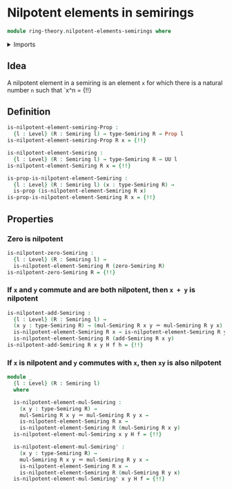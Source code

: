 # Nilpotent elements in semirings

```agda
module ring-theory.nilpotent-elements-semirings where
```

<details><summary>Imports</summary>

```agda
open import elementary-number-theory.addition-natural-numbers
open import elementary-number-theory.natural-numbers

open import foundation.action-on-identifications-functions
open import foundation.dependent-pair-types
open import foundation.existential-quantification
open import foundation.identity-types
open import foundation.propositional-truncations
open import foundation.propositions
open import foundation.subtypes
open import foundation.universe-levels

open import ring-theory.binomial-theorem-semirings
open import ring-theory.powers-of-elements-semirings
open import ring-theory.semirings
```

</details>

## Idea

A nilpotent element in a semiring is an element `x` for which there is a natural
number `n` such that `x^n = {!!}

## Definition

```agda
is-nilpotent-element-semiring-Prop :
  {l : Level} (R : Semiring l) → type-Semiring R → Prop l
is-nilpotent-element-semiring-Prop R x = {!!}

is-nilpotent-element-Semiring :
  {l : Level} (R : Semiring l) → type-Semiring R → UU l
is-nilpotent-element-Semiring R x = {!!}

is-prop-is-nilpotent-element-Semiring :
  {l : Level} (R : Semiring l) (x : type-Semiring R) →
  is-prop (is-nilpotent-element-Semiring R x)
is-prop-is-nilpotent-element-Semiring R x = {!!}
```

## Properties

### Zero is nilpotent

```agda
is-nilpotent-zero-Semiring :
  {l : Level} (R : Semiring l) →
  is-nilpotent-element-Semiring R (zero-Semiring R)
is-nilpotent-zero-Semiring R = {!!}
```

### If `x` and `y` commute and are both nilpotent, then `x + y` is nilpotent

```agda
is-nilpotent-add-Semiring :
  {l : Level} (R : Semiring l) →
  (x y : type-Semiring R) → (mul-Semiring R x y ＝ mul-Semiring R y x) →
  is-nilpotent-element-Semiring R x → is-nilpotent-element-Semiring R y →
  is-nilpotent-element-Semiring R (add-Semiring R x y)
is-nilpotent-add-Semiring R x y H f h = {!!}
```

### If `x` is nilpotent and `y` commutes with `x`, then `xy` is also nilpotent

```agda
module _
  {l : Level} (R : Semiring l)
  where

  is-nilpotent-element-mul-Semiring :
    (x y : type-Semiring R) →
    mul-Semiring R x y ＝ mul-Semiring R y x →
    is-nilpotent-element-Semiring R x →
    is-nilpotent-element-Semiring R (mul-Semiring R x y)
  is-nilpotent-element-mul-Semiring x y H f = {!!}

  is-nilpotent-element-mul-Semiring' :
    (x y : type-Semiring R) →
    mul-Semiring R x y ＝ mul-Semiring R y x →
    is-nilpotent-element-Semiring R x →
    is-nilpotent-element-Semiring R (mul-Semiring R y x)
  is-nilpotent-element-mul-Semiring' x y H f = {!!}
```
